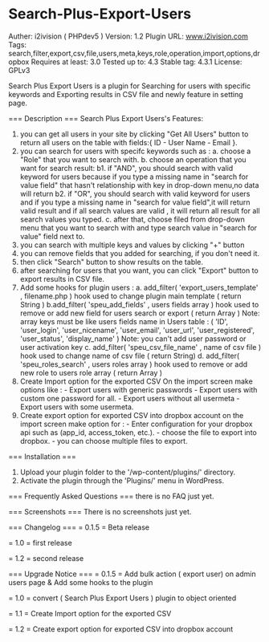 # Search-Plus-Export-Users
Auther: i2ivision ( PHPdev5 )
Version: 1.2
Plugin URL: www.i2ivision.com
Tags: search,filter,export,csv,file,users,meta,keys,role,operation,import,options,dropbox
Requires at least: 3.0
Tested up to: 4.3
Stable tag: 4.3.1
License: GPLv3

Search Plus Export Users is a plugin for Searching for users with specific keywords and Exporting results in CSV file and newly feature in setting page.

=== Description ===
Search Plus Export Users's Features:

1. you can get all users in your site by clicking "Get All Users" button to return all users on the table with fields:{ ID - User Name - Email }.
2. you can search for users with specifc keywords such as :
	a. choose a "Role" that you want to search with.
	b. choose an operation that you want for search result:
		b1. if "AND", you should search with valid keyword for users because if you type a missing name in "search for value field" that hasn't relationship with key in drop-down menu,no data will return
		b2. if "OR", you should search with valid keyword for users and if you type a missing name in "search for value field",it will return valid result
		and if all search values are valid , it will return all result for all search values you typed.
	c. after that, choose filed from drop-down menu that you want to search with and type search value in "search for value" field next to.
3. you can search with multiple keys and values by clicking "+" button
4. you can remove fields that you added for searching, if you don't need it.
5. then click "Search" button to show results on the table.
6. after searching for users that you want, you can click "Export" button to export results in CSV file.
7. Add some hooks for plugin users :
	a. add_filter( 'export_users_template' , filename.php )
		hook used to change plugin main template ( return String ) 
	b.add_filter( 'speu_add_fields' , users fields array )
		hook used to remove or add new field for users search or export ( return Array )
		Note: array keys must be like users fields name in Users table : ( 'ID', 'user_login', 'user_nicename', 'user_email', 'user_url', 'user_registered', 'user_status', 'display_name' )
		Note: you can't add user password or user activation key
	c. add_filter( 'speu_csv_file_name' , name of csv file )
		hook used to change name of csv file ( return String)
	d. add_filter( 'speu_roles_search' , users roles array )
		hook used to remove or add new role to users role array ( return Array )
8. Create Import option for the exported CSV
	On the import screen make options like :
		- Export users with generic passwords
		- Export users with custom one password for all.
		- Export users without all usermeta 
		- Export users with  some usermeta.
9. Create export option for exported CSV into dropbox account
	on the import screen make option for :
		- Enter configuration for your dropbox api such as (app_id, access_token, etc.).
		- choose the file to export into dropbox.
		- you can choose multiple files to export.

=== Installation ===
1.  Upload your plugin folder to the '/wp-content/plugins/' directory.
2.  Activate the plugin through the 'Plugins/' menu in WordPress.


=== Frequently Asked Questions ===
there is no FAQ just yet.


=== Screenshots ===
There is no screenshots just yet.


=== Changelog ===
= 0.1.5 =
 Beta release

= 1.0 =
 first release

= 1.2 =
 second release

=== Upgrade Notice ===
= 0.1.5 =
 Add bulk action ( export user) on admin users page &
 Add some hooks to the plugin

= 1.0 =
 convert ( Search Plus Export Users ) plugin to object oriented

= 1.1 =
Create Import option for the exported CSV

= 1.2 =
Create export option for exported CSV into dropbox account